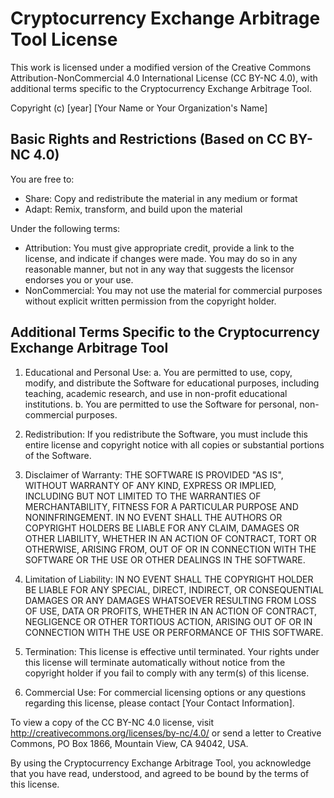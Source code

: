 # Cryptocurrency Exchange Arbitrage Tool License

This work is licensed under a modified version of the Creative Commons Attribution-NonCommercial 4.0 International License (CC BY-NC 4.0), with additional terms specific to the Cryptocurrency Exchange Arbitrage Tool.

Copyright (c) [year] [Your Name or Your Organization's Name]

## Basic Rights and Restrictions (Based on CC BY-NC 4.0)

You are free to:
- Share: Copy and redistribute the material in any medium or format
- Adapt: Remix, transform, and build upon the material

Under the following terms:
- Attribution: You must give appropriate credit, provide a link to the license, and indicate if changes were made. You may do so in any reasonable manner, but not in any way that suggests the licensor endorses you or your use.
- NonCommercial: You may not use the material for commercial purposes without explicit written permission from the copyright holder.

## Additional Terms Specific to the Cryptocurrency Exchange Arbitrage Tool

1. Educational and Personal Use:
   a. You are permitted to use, copy, modify, and distribute the Software for educational purposes, including teaching, academic research, and use in non-profit educational institutions.
   b. You are permitted to use the Software for personal, non-commercial purposes.

2. Redistribution:
   If you redistribute the Software, you must include this entire license and copyright notice with all copies or substantial portions of the Software.

3. Disclaimer of Warranty:
   THE SOFTWARE IS PROVIDED "AS IS", WITHOUT WARRANTY OF ANY KIND, EXPRESS OR IMPLIED, INCLUDING BUT NOT LIMITED TO THE WARRANTIES OF MERCHANTABILITY, FITNESS FOR A PARTICULAR PURPOSE AND NONINFRINGEMENT. IN NO EVENT SHALL THE AUTHORS OR COPYRIGHT HOLDERS BE LIABLE FOR ANY CLAIM, DAMAGES OR OTHER LIABILITY, WHETHER IN AN ACTION OF CONTRACT, TORT OR OTHERWISE, ARISING FROM, OUT OF OR IN CONNECTION WITH THE SOFTWARE OR THE USE OR OTHER DEALINGS IN THE SOFTWARE.

4. Limitation of Liability:
   IN NO EVENT SHALL THE COPYRIGHT HOLDER BE LIABLE FOR ANY SPECIAL, DIRECT, INDIRECT, OR CONSEQUENTIAL DAMAGES OR ANY DAMAGES WHATSOEVER RESULTING FROM LOSS OF USE, DATA OR PROFITS, WHETHER IN AN ACTION OF CONTRACT, NEGLIGENCE OR OTHER TORTIOUS ACTION, ARISING OUT OF OR IN CONNECTION WITH THE USE OR PERFORMANCE OF THIS SOFTWARE.

5. Termination:
   This license is effective until terminated. Your rights under this license will terminate automatically without notice from the copyright holder if you fail to comply with any term(s) of this license.

6. Commercial Use:
   For commercial licensing options or any questions regarding this license, please contact [Your Contact Information].

To view a copy of the CC BY-NC 4.0 license, visit http://creativecommons.org/licenses/by-nc/4.0/ or send a letter to Creative Commons, PO Box 1866, Mountain View, CA 94042, USA.

By using the Cryptocurrency Exchange Arbitrage Tool, you acknowledge that you have read, understood, and agreed to be bound by the terms of this license.
